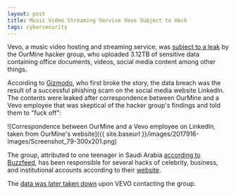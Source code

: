 ```yaml
---
layout: post
title: Music Video Streaming Service Vevo Subject to Hack
tags: cybersecurity
---
```


Vevo, a music video hosting and streaming service, was [subject to a leak](https://ourmine.org/news/2017/09/15/vevo-leaks-3-12tb-vevo-files/) by the OurMine hacker group, who uploaded 3.12TB of sensitive data containing office documents, videos, social media content among other things.

According to [Gizmodo](http://gizmodo.com/welp-vevo-just-got-hacked-1813390834), who first broke the story, the data breach was the result of a successful phishing scam on the social media website LinkedIn. The contents were leaked after correspondence between OurMine and a Vevo employee that was skeptical of the hacker group's findings and told them to "fuck off":

![Correspondence between OurMine and a Vevo employee on LinkedIn, taken from OurMine's website]({{ site.baseurl }}/images/2017916-images/Screenshot_79-300x201.png)

The group, attributed to one teenager in Saudi Arabia [according to Buzzfeed](https://www.buzzfeed.com/josephbernstein/this-saudi-teen-is-probably-behind-the-hacks-of-dozens-of-te?utm_term=.bsaWjYqpD#.xjL2Vgjo0), has been responsible for several hacks of celebrity, business, and institutional accounts according to their [website](https://ourmine.org/news/).

The [data was later taken down](https://www.ourmine.org/VEVOLeaks/) upon VEVO contacting the group.

